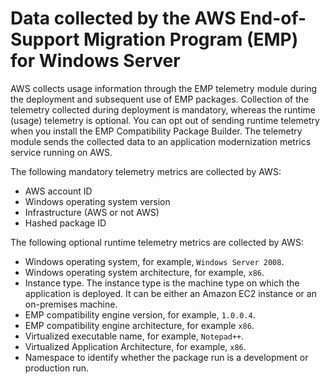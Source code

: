# Data collected by the AWS End\-of\-Support Migration Program \(EMP\) for Windows Server<a name="emp-security-data"></a>

AWS collects usage information through the EMP telemetry module during the deployment and subsequent use of EMP packages\. Collection of the telemetry collected during deployment is mandatory, whereas the runtime \(usage\) telemetry is optional\. You can opt out of sending runtime telemetry when you install the EMP Compatibility Package Builder\. The telemetry module sends the collected data to an application modernization metrics service running on AWS\. 

The following mandatory telemetry metrics are collected by AWS:
+ AWS account ID
+ Windows operating system version
+ Infrastructure \(AWS or not AWS\)
+ Hashed package ID

The following optional runtime telemetry metrics are collected by AWS:
+ Windows operating system, for example, `Windows Server 2008`\.
+ Windows operating system architecture, for example, `x86`\.
+ Instance type\. The instance type is the machine type on which the application is deployed\. It can be either an Amazon EC2 instance or an on\-premises machine\.
+ EMP compatibility engine version, for example, `1.0.0.4`\.
+ EMP compatibility engine architecture, for example `x86`\.
+ Virtualized executable name, for example, `Notepad++`\.
+ Virtualized Application Architecture, for example, `x86`\.
+ Namespace to identify whether the package run is a development or production run\.